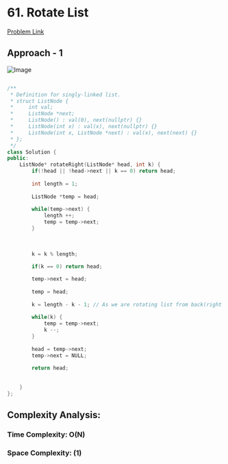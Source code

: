 # 61. Rotate List

[Problem Link](https://leetcode.com/problems/rotate-list/)

## Approach - 1

![Image](https://static.takeuforward.org/wp/uploads/2022/01/image-45.png)

```c++

/**
 * Definition for singly-linked list.
 * struct ListNode {
 *     int val;
 *     ListNode *next;
 *     ListNode() : val(0), next(nullptr) {}
 *     ListNode(int x) : val(x), next(nullptr) {}
 *     ListNode(int x, ListNode *next) : val(x), next(next) {}
 * };
 */
class Solution {
public:
    ListNode* rotateRight(ListNode* head, int k) {
        if(!head || !head->next || k == 0) return head;
        
        int length = 1;
        
        ListNode *temp = head;
        
        while(temp->next) {
            length ++;
            temp = temp->next;
        }
        
        
        
        k = k % length;
        
        if(k == 0) return head;

        temp->next = head;
        
        temp = head;
        
        k = length - k - 1; // As we are rotating list from back(right side)
        
        while(k) {
            temp = temp->next;
            k --;
        }
        
        head = temp->next;
        temp->next = NULL;
        
        return head;
        
        
    }
};
```

## Complexity Analysis:

### Time Complexity: O(N)

### Space Complexity: (1)
